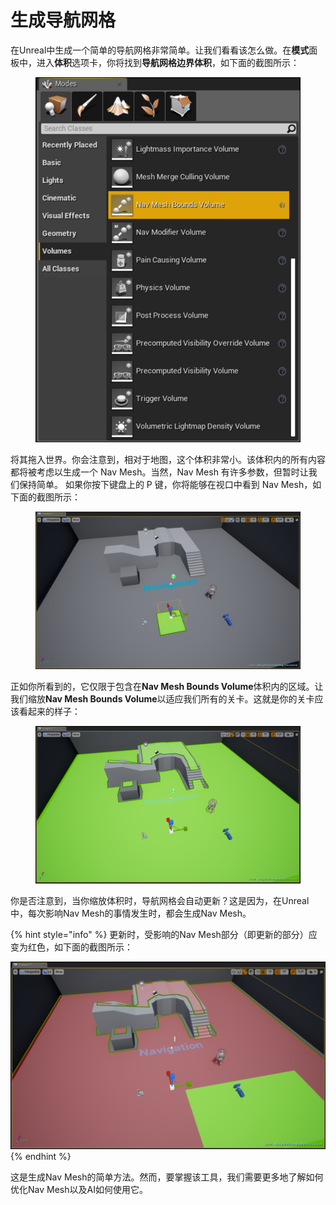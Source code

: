 # 生成导航网格

在Unreal中生成一个简单的导航网格非常简单。让我们看看该怎么做。在**模式**面板中，进入**体积**选项卡，你将找到**导航网格边界体积**，如下面的截图所示：

<figure><img src="../../../.gitbook/assets/image (121).png" alt=""><figcaption></figcaption></figure>

将其拖入世界。你会注意到，相对于地图，这个体积非常小。该体积内的所有内容都将被考虑以生成一个 Nav Mesh。当然，Nav Mesh 有许多参数，但暂时让我们保持简单。 如果你按下键盘上的 P 键，你将能够在视口中看到 Nav Mesh，如下面的截图所示：

<figure><img src="../../../.gitbook/assets/image (122).png" alt=""><figcaption></figcaption></figure>

正如你所看到的，它仅限于包含在**Nav Mesh Bounds Volume**体积内的区域。让我们缩放**Nav Mesh Bounds Volume**以适应我们所有的关卡。这就是你的关卡应该看起来的样子：

<figure><img src="../../../.gitbook/assets/image (123).png" alt=""><figcaption></figcaption></figure>

你是否注意到，当你缩放体积时，导航网格会自动更新？这是因为，在Unreal中，每次影响Nav Mesh的事情发生时，都会生成Nav Mesh。

{% hint style="info" %}
更新时，受影响的Nav Mesh部分（即更新的部分）应变为红色，如下面的截图所示：

![](<../../../.gitbook/assets/image (124).png>)
{% endhint %}

这是生成Nav Mesh的简单方法。然而，要掌握该工具，我们需要更多地了解如何优化Nav Mesh以及AI如何使用它。

